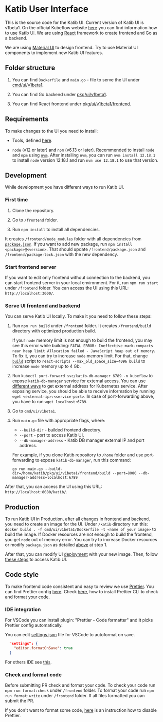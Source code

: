 # Katib User Interface

This is the source code for the Katib UI. Current version of Katib UI is v1beta1. On the official Kubeflow website [here](https://www.kubeflow.org/docs/components/katib/experiment/#running-the-experiment-from-the-katib-ui) you can find information how to use Katib UI.
We are using [React](https://reactjs.org/) framework to create frontend and Go as a backend.

We are using [Material UI](https://material-ui.com/) to design frontend. Try to use Material UI components to implement new Katib UI features.

## Folder structure

1. You can find `Dockerfile` and `main.go` - file to serve the UI under [cmd/ui/v1beta1](https://github.com/kubeflow/katib/tree/master/cmd/ui/v1beta1).

1. You can find Go backend under [pkg/ui/v1beta1](https://github.com/kubeflow/katib/tree/master/pkg/ui/v1beta1).

1. You can find React frontend under [pkg/ui/v1beta1/frontend](https://github.com/kubeflow/katib/tree/master/pkg/ui/v1beta1/frontend).

## Requirements

To make changes to the UI you need to install:

- Tools, defined [here](https://github.com/kubeflow/katib/blob/master/docs/developer-guide.md#requirements).

- `node` (v12 or later) and `npm` (v6.13 or later). Recommended to install `node` and `npm` using [`nvm`](https://github.com/nvm-sh/nvm). After installing `nvm`, you can run `nvm install 12.18.1` to install `node` version 12.18.1 and run `nvm use 12.18.1` to use that version.

## Development

While development you have different ways to run Katib UI.

### First time

1. Clone the repository.

1. Go to `/frontend` folder.

1. Run `npm install` to install all dependencies.

It creates `/frontend/node_modules` folder with all dependencies from [`package.json`](https://github.com/kubeflow/katib/blob/master/pkg/ui/v1beta1/frontend/package.json). If you want to add new package, run `npm install <package>@<version>`. That should update `/frontend/package.json` and `/frontend/package-lock.json` with the new dependency.

### Start frontend server

If you want to edit only frontend without connection to the backend, you can start frontend server in your local environment. For it, run `npm run start` under `/frontend` folder. You can access the UI using this URL: `http://localhost:3000/`.

### Serve UI frontend and backend

You can serve Katib UI locally. To make it you need to follow these steps:

1. Run `npm run build` under `/frontend` folder. It creates `/frontend/build` directory with optimized production build.

   If your `node` memory limit is not enough to build the frontend, you may see this error while building: `FATAL ERROR: Ineffective mark-compacts near heap limit Allocation failed - JavaScript heap out of memory`. To fix it, you can try to increase `node` memory limit. For that, change [`build`](https://github.com/kubeflow/katib/blob/master/pkg/ui/v1beta1/frontend/package.json#L28) script to `react-scripts --max_old_space_size=4096 build` to increase `node` memory up to 4 Gb.

1. Run `kubectl port-forward svc/katib-db-manager 6789 -n kubeflow` to expose `katib-db-manager` service for external access. You can use [different ways](https://kubernetes.io/docs/tasks/access-application-cluster/) to get external address for Kubernetes service. After exposing service, you should be able to receive information by running `wget <external-ip>:<service-port>`. In case of port-forwarding above, you have to run `wget localhost:6789`.

1. Go to `cmd/ui/v1beta1`.

1. Run `main.go` file with appropriate flags, where:

   - `--build-dir` - builded frontend directory.
   - `--port` - port to access Katib UI.
   - `--db-manager-address` - Katib DB manager external IP and port address.

   For example, if you clone Katib repository to `/home` folder and use port-forwarding to expose `katib-db-manager`, run this command:

   ```
   go run main.go --build-dir=/home/katib/pkg/ui/v1beta1/frontend/build --port=8080 --db-manager-address=localhost:6789
   ```

After that, you can access the UI using this URL: `http://localhost:8080/katib/`.

## Production

To run Katib UI in Production, after all changes in frontend and backend, you need to create an image for the UI. Under `/katib` directory run this: `docker build . -f cmd/ui/v1beta1/Dockerfile -t <name of your image>` to build the image. If Docker resources are not enough to build the frontend, you get `node` out of memory error. You can try to increase Docker resources or modify `package.json` as detailed [above](https://github.com/kubeflow/katib/tree/master/pkg/ui/v1beta1#serve-ui-frontend-and-backend) at step 1.

After that, you can modify UI [deployment](https://github.com/kubeflow/katib/blob/master/manifests/v1beta1/components/ui/ui.yaml#L21) with your new image. Then, follow [these steps](https://www.kubeflow.org/docs/components/katib/hyperparameter/#accessing-the-katib-ui) to access Katib UI.

## Code style

To make frontend code consistent and easy to review we use [Prettier](https://prettier.io/). You can find Prettier config [here](https://github.com/kubeflow/katib/tree/master/pkg/ui/v1beta1/frontend/.prettierrc.yaml).
Check [here](https://prettier.io/docs/en/install.html), how to install Prettier CLI to check and format your code.

### IDE integration

For VSCode you can install plugin: "Prettier - Code formatter" and it picks Prettier config automatically.

You can edit [settings.json](https://code.visualstudio.com/docs/getstarted/settings#_settings-file-locations) file for VSCode to autoformat on save.

```json
  "settings": {
    "editor.formatOnSave": true
  }
```

For others IDE see [this](https://prettier.io/docs/en/editors.html).

### Check and format code

Before submitting PR check and format your code. To check your code run `npm run format:check` under `/frontend` folder. To format your code run `npm run format:write` under `/frontend` folder.
If all files formatted you can submit the PR.

If you don't want to format some code, [here](https://prettier.io/docs/en/ignore.html) is an instruction how to disable Prettier.
